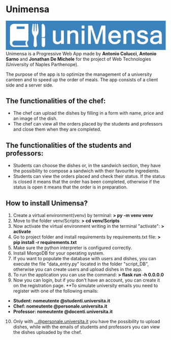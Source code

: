 # Unimensa
![Alt text](static/images/logo/logo.jpeg "Logo Unimensa")
 Unimensa is a Progressive Web App made by **Antonio Colucci**, **Antonio Sarno** and **Jonathan De Michele** for the project of Web Technologies (University of Naples Parthenope).
 
 
The purpose of the app is to optimize the management of a university canteen and to speed up the order of meals.
The app consists of a client side and a server side.

## The functionalities of the chef:
* The chef can upload the dishes by filling in a form with name, price and an image of the dish.
* The chef can view all the orders placed by the students and professors and close them when they are completed.

## The functionalities of the students and professors:
* Students can choose the dishes or, in the sandwich section, they have the possibility to compose a sandwich with their favourite ingredients.
* Students can view the orders placed and check their status. If the status is closed it means that the order has been completed, otherwise if the status is open it means that   the order is in preparation.


## How to install Unimensa?
1. Create a virtual environment(venv) by terminal: **> py -m venv venv**
2. Move to the folder venv/Scripts: **> cd venv/Scripts**
3. Now activate the virtual environment writing in the terminal "activate": **> activate**
4. Go to project folder and install requirements by requirements.txt file: **> pip install -r requirements.txt**
5. Make sure the python interpreter is configured correctly.
6. Install MongoDB for your operating system.
7. If you want to populate the database with users and dishes, you can execute the file "data_entry.py" located in the folder "script_DB", otherwise you can create users and upload dishes in the app.
8. To run the application you can use the command: **> flask run -h 0.0.0.0**
9. Now you can login, but if you don't have an account, you can create it on the registration page. **To simulate university emails you need to register with one of the following emails:
* **Student: nomeutente @studenti.universita.it**
* **Chef: nomeutente @personale.universita.it**
* **Professor: nomeutente @docenti.universita.it**
10. Only with ...@personale.universita.it you have the possibility to upload dishes, while with the emails of students and professors you can view the dishes uploaded by the chef.

